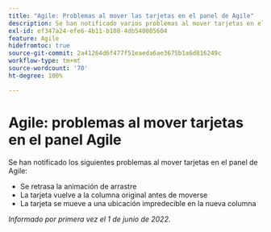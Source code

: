 ```yaml
---
title: "Agile: Problemas al mover las tarjetas en el panel de Agile"
description: Se han notificado varios problemas al mover tarjetas en el panel de Agile.
exl-id: ef347a24-efe6-4b11-b108-4db540005604
feature: Agile
hidefromtoc: true
source-git-commit: 2a41264d6f477f51eaeda6ae3675b1a6d816249c
workflow-type: tm+mt
source-wordcount: '70'
ht-degree: 100%

---
```


# Agile: problemas al mover tarjetas en el panel Agile

Se han notificado los siguientes problemas al mover tarjetas en el panel de Agile:

* Se retrasa la animación de arrastre
* La tarjeta vuelve a la columna original antes de moverse
* La tarjeta se mueve a una ubicación impredecible en la nueva columna

_Informado por primera vez el 1 de junio de 2022._
